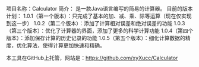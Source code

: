 项目名称：Calculator
简介：
	是一款Java语言编写的简易的计算器。
目前的版本计划：
	1.0.1（第一个版本）：只完成了基本的加、减、乘、除等运算（现在仅实现到这一步）
	1.0.2（第二个版本）：添加了计算相对误差和绝对误差的功能
	1.0.3（第三个版本）：优化了计算器的界面，添加了更多的科学计算功能
	1.0.4（第四个版本）：添加保存计算的历史记录的功能
	1.0.5（第五个版本）：细化计算数据的精度，优化算法，使得计算更加快速和精确。

本工具在GitHub上托管，网站是：https://github.com/xyXucc/Calculator	